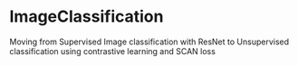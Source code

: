 # ImageClassification
Moving from Supervised Image classification with ResNet to Unsupervised classification using contrastive learning and SCAN loss


